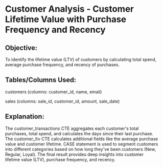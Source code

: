 # Customer Analysis - Customer Lifetime Value with Purchase Frequency and Recency
## Objective: 
To identify the lifetime value (LTV) of customers by calculating total spend, average purchase frequency, and recency of purchases.

## Tables/Columns Used:

customers 
(columns: customer_id, name, email)

sales 
(columns: sale_id, customer_id, amount, sale_date)

## Explanation:

The customer_transactions CTE aggregates each customer's total purchases, total spend, and calculates the days since their last purchase.
The customer_ltv CTE calculates additional fields like the average purchase value and customer lifetime.
CASE statement is used to segment customers into different categories based on how long they've been customers (New, Regular, Loyal).
The final result provides deep insights into customer lifetime value (LTV), purchase frequency, and recency.
